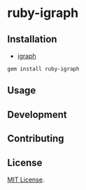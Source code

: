 # ruby-igraph

## Installation

- [igraph](https://github.com/igraph/igraph)

```
gem install ruby-igraph
```

## Usage

## Development

## Contributing

## License

[MIT License](https://opensource.org/licenses/MIT).

